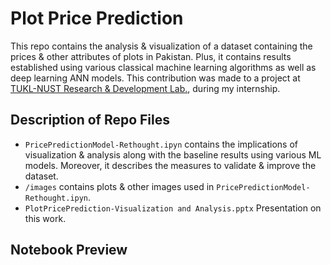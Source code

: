 # Plot Price Prediction
This repo contains the analysis & visualization of a dataset containing the prices & other attributes of plots in Pakistan. 
Plus, it contains results established using various classical machine learning algorithms as well as deep learning ANN models.
This contribution was made to a project at [TUKL-NUST Research & Development Lab.](https://tukl.seecs.nust.edu.pk/), 
during my internship.

## Description of Repo Files
- `PricePredictionModel-Rethought.ipyn` contains the implications of visualization & analysis along with the baseline results
using various ML models. Moreover, it describes the measures to validate & improve the dataset.
- `/images` contains plots & other images used in `PricePredictionModel-Rethought.ipyn`.
- `PlotPricePrediction-Visualization and Analysis.pptx` Presentation on this work.

## Notebook Preview
